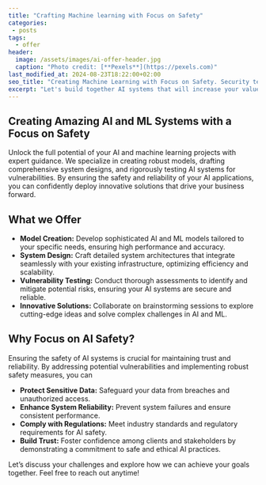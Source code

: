 ```yaml
---
title: "Crafting Machine learning with Focus on Safety"
categories:
 - posts
tags:
  - offer
header:
  image: /assets/images/ai-offer-header.jpg
  caption: "Photo credit: [**Pexels**](https://pexels.com)"
last_modified_at: 2024-08-23T18:22:00+02:00
seo_title: "Creating Machine Learning with Focus on Safety. Security tests for LLM's"
excerpt: "Let's build together AI systems that will increase your value in your company, ensuring it's safety."
---
```


## Creating Amazing AI and ML Systems with a Focus on Safety

Unlock the full potential of your AI and machine learning projects with expert guidance. We specialize in creating robust models, drafting comprehensive system designs, and rigorously testing AI systems for vulnerabilities. By ensuring the safety and reliability of your AI applications, you can confidently deploy innovative solutions that drive your business forward.

## What we Offer

- **Model Creation:** Develop sophisticated AI and ML models tailored to your specific needs, ensuring high performance and accuracy.
- **System Design:** Craft detailed system architectures that integrate seamlessly with your existing infrastructure, optimizing efficiency and scalability.
- **Vulnerability Testing:** Conduct thorough assessments to identify and mitigate potential risks, ensuring your AI systems are secure and reliable.
- **Innovative Solutions:** Collaborate on brainstorming sessions to explore cutting-edge ideas and solve complex challenges in AI and ML.

## Why Focus on AI Safety?

Ensuring the safety of AI systems is crucial for maintaining trust and reliability. By addressing potential vulnerabilities and implementing robust safety measures, you can

- **Protect Sensitive Data:** Safeguard your data from breaches and unauthorized access.
- **Enhance System Reliability:** Prevent system failures and ensure consistent performance.
- **Comply with Regulations:** Meet industry standards and regulatory requirements for AI safety.
- **Build Trust:** Foster confidence among clients and stakeholders by demonstrating a commitment to safe and ethical AI practices.

Let’s discuss your challenges and explore how we can achieve your goals together. Feel free to reach out anytime!
